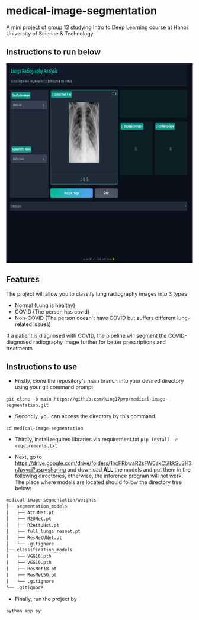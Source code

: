 # medical-image-segmentation
A mini project of group 13 studying Intro to Deep Learning course at Hanoi University of Science &amp; Technology

## Instructions to run below

<p align="center">
  <img src="assets/UIOverview.png" alt = "UI" title = "Overview of the application" width="972" height="540">
</p>

## Features
The project will allow you to classify lung radiography images into 3 types

* Normal (Lung is healthy)
* COVID (The person has covid)
* Non-COVID (The person doesn't have COVID but suffers different lung-related issues)

If a patient is diagnosed with COVID, the pipeline will segment the COVID-diagnosed radiography image further for better prescriptions and treatments

## Instructions to use

* Firstly, clone the repository's main branch into your desired directory using your git command prompt.

```git clone -b main https://github.com/king17pvp/medical-image-segmentation.git```

* Secondly, you can access the directory by this command.

```cd medical-image-segmentation```

* Thirdly, install required libraries via requirement.txt
```pip install -r requirements.txt```

* Next, go to https://drive.google.com/drive/folders/1hcFRbwaR2sFW6akC5lkkSu3H3rJpvvcj?usp=sharing and download **ALL** the models and put them in the following directories, otherwise, the inference program will not work. The place where models are located should follow the directory tree below:
```md
medical-image-segmentation/weights
├── segmentation_models
│   ├── AttUNet.pt
│   ├── R2UNet.pt
│   ├── R2AttUNet.pt
│   ├── full_lungs_resnet.pt
│   ├── ResNetUNet.pt
│   └── .gitignore
├── classification_models
│   ├── VGG16.pth
│   ├── VGG19.pth
│   ├── ResNet18.pt
│   ├── ResNet50.pt
│   └── .gitignore
└── .gitignore
```

* Finally, run the project by 

```python app.py```
## 
